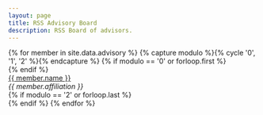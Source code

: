 ```yaml
---
layout: page
title: RSS Advisory Board
description: RSS Board of advisors.
---
```

<div>
{% for member in site.data.advisory %}
  {% capture modulo %}{% cycle '0', '1', '2' %}{% endcapture %}
  {% if modulo == '0' or forloop.first %}
    <div class="row">
  {% endif %}
      <div class="col-4">
        <a href="{{member.url}}">{{ member.name }}</a> <br>
        <i>{{ member.affiliation }}</i>
      </div>
  {% if modulo == '2' or forloop.last %}
    </div>
  {% endif %}
{% endfor %}
</div>
